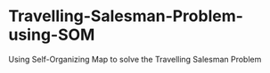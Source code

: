 # Travelling-Salesman-Problem-using-SOM
Using Self-Organizing Map to solve the Travelling Salesman Problem
